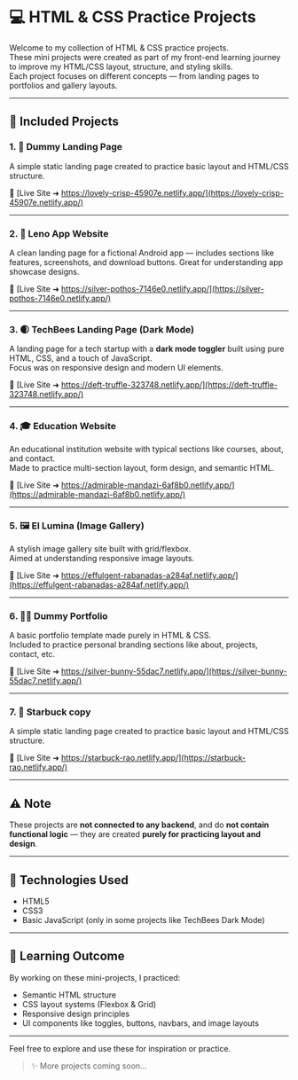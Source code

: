 # 💻 HTML & CSS Practice Projects

Welcome to my collection of HTML & CSS practice projects.  
These mini projects were created as part of my front-end learning journey to improve my HTML/CSS layout, structure, and styling skills.  
Each project focuses on different concepts — from landing pages to portfolios and gallery layouts.

---

## 📁 Included Projects

### 1. 🚀 Dummy Landing Page

A simple static landing page created to practice basic layout and HTML/CSS structure.

🔗 [Live Site ➜ https://lovely-crisp-45907e.netlify.app/](https://lovely-crisp-45907e.netlify.app/)

---

### 2. 📱 Leno App Website

A clean landing page for a fictional Android app — includes sections like features, screenshots, and download buttons. Great for understanding app showcase designs.

🔗 [Live Site ➜ https://silver-pothos-7146e0.netlify.app/](https://silver-pothos-7146e0.netlify.app/)

---

### 3. 🌒 TechBees Landing Page (Dark Mode)

A landing page for a tech startup with a **dark mode toggler** built using pure HTML, CSS, and a touch of JavaScript.  
Focus was on responsive design and modern UI elements.

🔗 [Live Site ➜ https://deft-truffle-323748.netlify.app/](https://deft-truffle-323748.netlify.app/)

---

### 4. 🎓 Education Website

An educational institution website with typical sections like courses, about, and contact.  
Made to practice multi-section layout, form design, and semantic HTML.

🔗 [Live Site ➜ https://admirable-mandazi-6af8b0.netlify.app/](https://admirable-mandazi-6af8b0.netlify.app/)

---

### 5. 🖼️ El Lumina (Image Gallery)

A stylish image gallery site built with grid/flexbox.  
Aimed at understanding responsive image layouts.

🔗 [Live Site ➜ https://effulgent-rabanadas-a284af.netlify.app/](https://effulgent-rabanadas-a284af.netlify.app/)

---

### 6. 🙋‍♂️ Dummy Portfolio

A basic portfolio template made purely in HTML & CSS.  
Included to practice personal branding sections like about, projects, contact, etc.

🔗 [Live Site ➜ https://silver-bunny-55dac7.netlify.app/](https://silver-bunny-55dac7.netlify.app/)

---

### 7. 🚀 Starbuck copy

A simple static landing page created to practice basic layout and HTML/CSS structure.

🔗 [Live Site ➜ https://starbuck-rao.netlify.app/](https://starbuck-rao.netlify.app/)

---

## ⚠️ Note

These projects are **not connected to any backend**, and do **not contain functional logic** — they are created **purely for practicing layout and design**.

---

## 🔧 Technologies Used

- HTML5
- CSS3
- Basic JavaScript (only in some projects like TechBees Dark Mode)

---

## 🧠 Learning Outcome

By working on these mini-projects, I practiced:

- Semantic HTML structure
- CSS layout systems (Flexbox & Grid)
- Responsive design principles
- UI components like toggles, buttons, navbars, and image layouts

---

Feel free to explore and use these for inspiration or practice.

> ✨ More projects coming soon...
